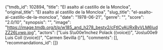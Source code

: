 {"tmdb_id": 102894, "title": "El asalto al castillo de la Moncloa", "original_title": "El asalto al castillo de la Moncloa", "slug_title": "el-asalto-al-castillo-de-la-moncloa", "date": "1978-06-21", "genre": "", "score": "2.0/10", "synopsis": "", "image": "https://image.tmdb.org/t/p/w185_and_h278_bestv2/cFtlCvAURxBvVLM6ludZZ26Lywp.jpg", "actors": ["Luis S\u00e1nchez Polack ((voice))", "Jos\u00e9 Luis Coll ((voice))", "Carmen Sevilla ()"], "comments": [], "recommandations_id": []}